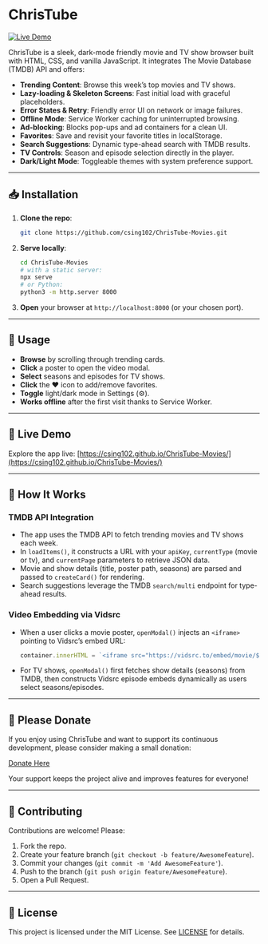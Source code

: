 # ChrisTube

[![Live Demo](https://img.shields.io/badge/Live%20Demo-View-brightgreen)](https://csing102.github.io/ChrisTube-Movies/)

ChrisTube is a sleek, dark-mode friendly movie and TV show browser built with HTML, CSS, and vanilla JavaScript. It integrates The Movie Database (TMDB) API and offers:

* **Trending Content**: Browse this week’s top movies and TV shows.
* **Lazy-loading & Skeleton Screens**: Fast initial load with graceful placeholders.
* **Error States & Retry**: Friendly error UI on network or image failures.
* **Offline Mode**: Service Worker caching for uninterrupted browsing.
* **Ad-blocking**: Blocks pop-ups and ad containers for a clean UI.
* **Favorites**: Save and revisit your favorite titles in localStorage.
* **Search Suggestions**: Dynamic type-ahead search with TMDB results.
* **TV Controls**: Season and episode selection directly in the player.
* **Dark/Light Mode**: Toggleable themes with system preference support.

---

## 📥 Installation

1. **Clone the repo**:

   ```bash
   git clone https://github.com/csing102/ChrisTube-Movies.git
   ```
2. **Serve locally**:

   ```bash
   cd ChrisTube-Movies
   # with a static server:
   npx serve
   # or Python:
   python3 -m http.server 8000
   ```
3. **Open** your browser at `http://localhost:8000` (or your chosen port).

---

## 🚀 Usage

* **Browse** by scrolling through trending cards.
* **Click** a poster to open the video modal.
* **Select** seasons and episodes for TV shows.
* **Click** the ❤️ icon to add/remove favorites.
* **Toggle** light/dark mode in Settings (⚙️).
* **Works offline** after the first visit thanks to Service Worker.

---

## 🔗 Live Demo

Explore the app live: [https://csing102.github.io/ChrisTube-Movies/](https://csing102.github.io/ChrisTube-Movies/)

---

## 🔧 How It Works

### TMDB API Integration

* The app uses the TMDB API to fetch trending movies and TV shows each week.
* In `loadItems()`, it constructs a URL with your `apiKey`, `currentType` (movie or tv), and `currentPage` parameters to retrieve JSON data.
* Movie and show details (title, poster path, seasons) are parsed and passed to `createCard()` for rendering.
* Search suggestions leverage the TMDB `search/multi` endpoint for type-ahead results.

### Video Embedding via Vidsrc

* When a user clicks a movie poster, `openModal()` injects an `<iframe>` pointing to Vidsrc’s embed URL:

  ```js
  container.innerHTML = `<iframe src="https://vidsrc.to/embed/movie/${id}" allowfullscreen sandbox="allow-same-origin allow-scripts allow-presentation"></iframe>`;
  ```
* For TV shows, `openModal()` first fetches show details (seasons) from TMDB, then constructs Vidsrc episode embeds dynamically as users select seasons/episodes.

---

## 💖 Please Donate

If you enjoy using ChrisTube and want to support its continuous development, please consider making a small donation:

[Donate Here](https://github.com/sponsors/csing102)

Your support keeps the project alive and improves features for everyone!

---

## 🤝 Contributing

Contributions are welcome! Please:

1. Fork the repo.
2. Create your feature branch (`git checkout -b feature/AwesomeFeature`).
3. Commit your changes (`git commit -m 'Add AwesomeFeature'`).
4. Push to the branch (`git push origin feature/AwesomeFeature`).
5. Open a Pull Request.

---

## 📄 License

This project is licensed under the MIT License. See [LICENSE](LICENSE) for details.
